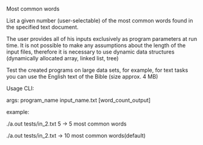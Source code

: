 Most common words

List a given number (user-selectable) of the most common words found in the specified text document.

The user provides all of his inputs exclusively as program parameters at run time. It is not possible to make any assumptions about the length of the input files, therefore it is necessary to use dynamic data structures (dynamically allocated array, linked list, tree)

Test the created programs on large data sets, for example, for text tasks you can use the English text of the Bible (size approx. 4 MB)


Usage CLI:

args: program_name input_name.txt [word_count_output]

example:

./a.out tests/in_2.txt 5 -> 5 most common words

./a.out tests/in_2.txt -> 10 most common words(default)